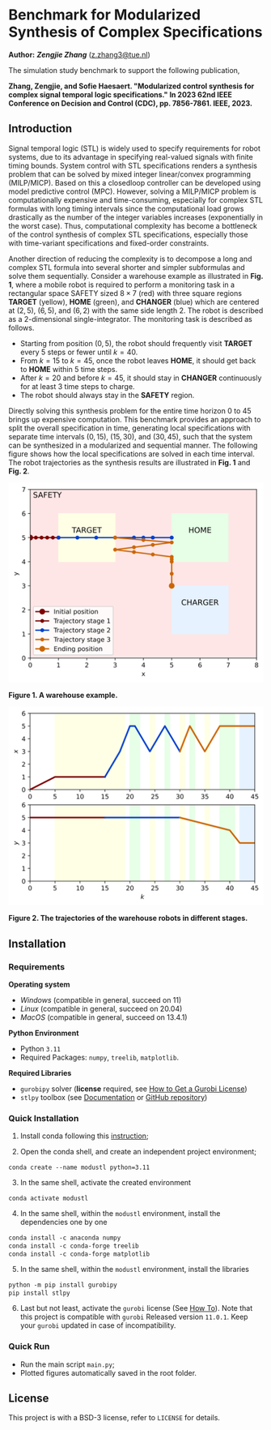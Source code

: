 # Benchmark for Modularized Synthesis of Complex Specifications

**Author:** ***Zengjie Zhang*** (z.zhang3@tue.nl)

The simulation study benchmark to support the following publication,

**Zhang, Zengjie, and Sofie Haesaert. "Modularized control synthesis for complex signal temporal logic specifications." In 2023 62nd IEEE Conference on Decision and Control (CDC), pp. 7856-7861. IEEE, 2023.**

## Introduction

Signal temporal logic (STL) is widely used to specify requirements for robot systems, due to its advantage in specifying real-valued signals with finite timing bounds. System control with STL specifications renders a synthesis problem that can be solved by mixed integer linear/convex programming (MILP/MICP). Based on this a closedloop controller can be developed using model predictive control (MPC). However, solving a MILP/MICP problem is computationally expensive and time-consuming, especially for complex STL formulas with long timing intervals since the computational load grows drastically as the number of the integer variables increases (exponentially in the worst case). Thus, computational complexity has become a bottleneck of the control synthesis of complex STL specifications, especially those with time-variant specifications and fixed-order constraints.

Another direction of reducing the complexity is to decompose a long and complex STL formula into several shorter and simpler subformulas and solve them sequentially. Consider a warehouse example as illustrated in **Fig. 1**, where a mobile robot is required to perform a monitoring task in a rectangular space SAFETY sized $8 \times 7$ (red) with three square regions **TARGET** (yellow), **HOME**
(green), and **CHANGER** (blue) which are centered at $(2,5)$, $(6,5)$, and $(6,2)$ with the same side length $2$. The robot is described as a 2-dimensional single-integrator. The monitoring task is described as follows.
- Starting from position $(0,5)$, the robot should frequently visit **TARGET** every $5$ steps or fewer until $k=40$.
- From $k=15$ to $k=45$, once the robot leaves **HOME**,
it should get back to **HOME** within $5$ time steps.
- After $k = 20$ and before $k = 45$, it should stay in
**CHANGER** continuously for at least $3$ time steps to charge.
- The robot should always stay in the **SAFETY** region.

Directly solving this synthesis problem for the entire time horizon $0$ to $45$ brings up expensive computation. This benchmark provides an approach to split the overall specification in time, generating local specifications with separate time intervals $(0, 15)$, $(15, 30)$, and $(30, 45)$, such that the system can be synthesized in a modularized and sequential manner. The following figure shows how the local specifications are solved in each time interval. The robot trajectories as the synthesis results are illustrated in **Fig. 1** and **Fig. 2**.

[![Map](figs/map.svg)](CASE)

**Figure 1. A warehouse example.**

[![Trajectories](figs/trajectories.svg)](CASE)

**Figure 2. The trajectories of the warehouse robots in different stages.**

## Installation

### Requirements

**Operating system**
 - *Windows* (compatible in general, succeed on 11)
 - *Linux* (compatible in general, succeed on 20.04)
 - *MacOS* (compatible in general, succeed on 13.4.1)

 **Python Environment**

 - Python `3.11`
 - Required Packages: `numpy`, `treelib`, `matplotlib`. 

**Required Libraries**
 - `gurobipy` solver (**license** required, see [How to Get a Gurobi License](https://www.gurobi.com/solutions/licensing/))
 - `stlpy` toolbox (see [Documentation](https://stlpy.readthedocs.io/en/latest/) or [GitHub repository](https://github.com/vincekurtz/stlpy))

### Quick Installation
 
1. Install conda following this [instruction](https://conda.io/projects/conda/en/latest/user-guide/install/index.html);

2. Open the conda shell, and create an independent project environment;
```
conda create --name modustl python=3.11
```

3. In the same shell, activate the created environment
```
conda activate modustl
```

4. In the same shell, within the `modustl` environment, install the dependencies one by one
 ```
conda install -c anaconda numpy
conda install -c conda-forge treelib
conda install -c conda-forge matplotlib
```

5. In the same shell, within the `modustl` environment, install the libraries
```
python -m pip install gurobipy
pip install stlpy
```

6. Last but not least, activate the `gurobi` license (See [How To](https://www.gurobi.com/documentation/current/remoteservices/licensing.html)). Note that this project is compatible with `gurobi` Released version `11.0.1`. Keep your `gurobi` updated in case of incompatibility. 

### Quick Run

- Run the main script `main.py`;
- Plotted figures automatically saved in the root folder.

## License

This project is with a BSD-3 license, refer to `LICENSE` for details.
